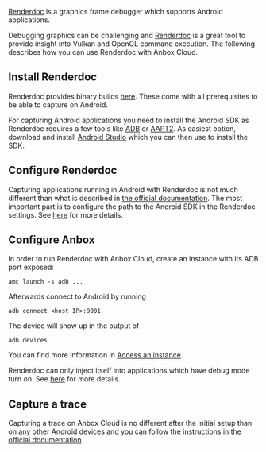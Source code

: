 [Renderdoc](https://github.com/baldurk/renderdoc) is a graphics frame debugger which supports Android applications.

Debugging graphics can be challenging and [Renderdoc](https://github.com/baldurk/renderdoc) is a great tool to provide insight into Vulkan and OpenGL command execution. The following describes how you can use Renderdoc with Anbox Cloud.

## Install Renderdoc

Renderdoc provides binary builds [here](https://renderdoc.org/builds). These come with all prerequisites to be able to capture on Android.

For capturing Android applications you need to install the Android SDK as Renderdoc requires a few tools like [ADB](https://developer.android.com/tools/adb) or [AAPT2](https://developer.android.com/tools/aapt2). As easiest option, download and install [Android Studio](https://developer.android.com/studio) which you can then use to install the SDK.

## Configure Renderdoc

Capturing applications running in Android with Renderdoc is not much different than what is described in [the official documentation](https://renderdoc.org/docs/how/how_android_capture.html). The most important part is to configure the path to the Android SDK in the Renderdoc settings. See [here](https://renderdoc.org/docs/window/settings_window.html#android-options) for more details.

## Configure Anbox

In order to run Renderdoc with Anbox Cloud, create an instance with its ADB port exposed:

    amc launch -s adb ...

Afterwards connect to Android by running

    adb connect <host IP>:9001

The device will show up in the output of

    adb devices

You can find more information in [Access an instance](https://discourse.ubuntu.com/t/how-to-access-an-instance/17772).

Renderdoc can only inject itself into applications which have debug mode turn on. See [here](https://renderdoc.org/docs/how/how_android_capture.html#how-do-i-use-renderdoc-on-android) for more details.

## Capture a trace

Capturing a trace on Anbox Cloud is no different after the initial setup than on any other Android devices and you can follow the instructions [in the official documentation](https://renderdoc.org/docs/how/how_android_capture.html#).
